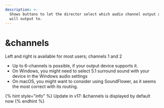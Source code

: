 ```yaml
---
description: >-
  Shows buttons to let the director select which audio channel output a video
  will output to.
---
```


# \&channels

Left and right is available for most users; channels 1 and 2

* Up to 6-channels is possible, if your output device supports it.
* On Windows, you might need to select 5.1 surround sound with your device in the Windows audio settings
* On macOS, you might want to consider using SoundFlower, as it seems the most correct with its routing.

{% hint style="info" %}
Update in v17: \&channels is displayed by default now
{% endhint %}
